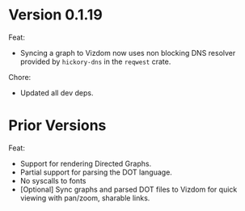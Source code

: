 # Version 0.1.19

Feat:

- Syncing a graph to Vizdom now uses non blocking DNS resolver provided by
  `hickory-dns` in the `reqwest` crate.

Chore:

- Updated all dev deps.

# Prior Versions

Feat:

- Support for rendering Directed Graphs.
- Partial support for parsing the DOT language.
- No syscalls to fonts
- [Optional] Sync graphs and parsed DOT files to Vizdom for quick viewing with
  pan/zoom, sharable links.

